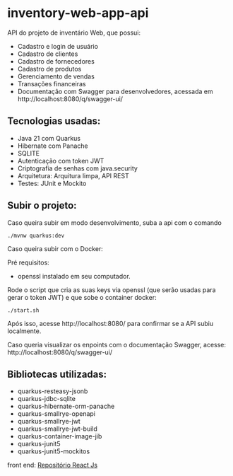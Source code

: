 # inventory-web-app-api

API do projeto de inventário Web, que possui: 
 - Cadastro e login de usuário
 - Cadastro de clientes
 - Cadastro de fornecedores 
 - Cadastro de produtos
 - Gerenciamento de vendas
 - Transações financeiras
 - Documentação com Swagger para desenvolvedores, acessada em http://localhost:8080/q/swagger-ui/

## Tecnologias usadas: 
- Java 21 com Quarkus
- Hibernate com Panache
- SQLITE
- Autenticação com token JWT
- Criptografia de senhas com java.security
- Arquitetura: Arquitura limpa, API REST
- Testes: JUnit e Mockito

## Subir o projeto:
Caso queira subir em modo desenvolvimento, suba a api com o comando 
```
./mvnw quarkus:dev
```

Caso queira subir com o Docker:

Pré requisitos: 
- openssl instalado em seu computador.

Rode o script que cria as suas keys via openssl (que serão usadas para gerar o token JWT) e que sobe o container docker:
```
./start.sh
```

Após isso, acesse http://localhost:8080/ para confirmar se a API subiu localmente.

Caso queria visualizar os enpoints com o documentação Swagger, acesse:
http://localhost:8080/q/swagger-ui/


## Bibliotecas utilizadas:
- quarkus-resteasy-jsonb
- quarkus-jdbc-sqlite
- quarkus-hibernate-orm-panache
- quarkus-smallrye-openapi
- quarkus-smallrye-jwt
- quarkus-smallrye-jwt-build
- quarkus-container-image-jib
- quarkus-junit5
- quarkus-junit5-mockitos

front end: 
[Repositório React Js](https://github.com/gustavokra/inventarioweb)